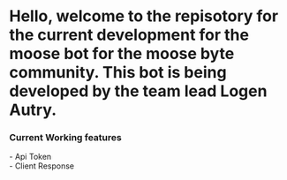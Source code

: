
<h1>Hello, welcome to the repisotory for the current development for the moose bot for the moose byte community. This bot is being developed by the team lead Logen Autry.</h1>

<h3>Current Working features</h3>
- Api Token <br>
- Client Response

